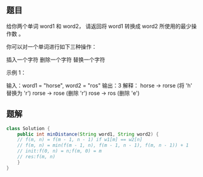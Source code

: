## 题目
给你两个单词 word1 和 word2， 请返回将 word1 转换成 word2 所使用的最少操作数  。

你可以对一个单词进行如下三种操作：

插入一个字符
删除一个字符
替换一个字符


示例 1：

输入：word1 = "horse", word2 = "ros"
输出：3
解释：
horse -> rorse (将 'h' 替换为 'r')
rorse -> rose (删除 'r')
rose -> ros (删除 'e')
## 题解
```java
class Solution {
    public int minDistance(String word1, String word2) {
    // f(m, n) = f(m - 1, n - 1) if w1[m] == w2[n]
    // f(m, n) = min(f(m - 1, n), f(m - 1, n - 1), f(m, n - 1)) + 1
    // init:f(0, n) = n;f(m, 0) = m
    // res:f(m, n)
    }
}
```